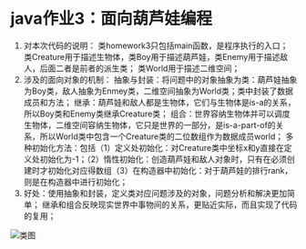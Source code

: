 # java作业3：面向葫芦娃编程

1. 对本次代码的说明：
    类homework3只包括main函数，是程序执行的入口；
    类Creature用于描述生物体，类Boy用于描述葫芦娃，类Enemy用于描述敌人，后面二者是前者的派生类；
    类World用于描述二维空间；
2. 涉及的面向对象的机制：
    抽象与封装：将问题中的对象抽象为类：葫芦娃抽象为Boy类，敌人抽象为Enmey类，二维空间抽象为World类；类中封装了数据成员和方法；
    继承：葫芦娃和敌人都是生物体，它们与生物体是is-a的关系，所以Boy类和Enemy类继承Creature类；
    组合：世界容纳生物体并可以调度生物体，二维空间容纳生物体，它只是世界的一部分，是is-a-part-of的关系，所以World类中包含一个Creature类的二位数组作为数据成员world；
    多种初始化方法：包括（1）定义处初始化：对Creature类中坐标x和y直接在定义处初始化为-1；（2）惰性初始化：创造葫芦娃和敌人对象时，只有在必须创建时才初始化对应得数组（3）在构造器中初始化：对于葫芦娃的排行rank，则是在构造器中进行初始化；
3. 好处：使用抽象和封装，定义类对应问题涉及的对象，问题分析和解决更加简单；
        继承和组合反映现实世界中事物间的关系，更贴近实际，而且实现了代码的复用；

![类图](https://github.com/NJULY/myCode/blob/master/umlGraph.png)


